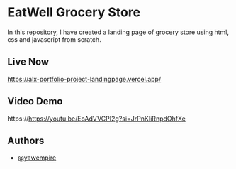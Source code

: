 # EatWell Grocery Store

In this repository, I have created a landing page of grocery store using html, css and javascript from scratch.

## Live Now

https://alx-portfolio-project-landingpage.vercel.app/

## Video Demo

https://https://youtu.be/EoAdVVCPI2g?si=JrPnKIiRnpdOhfXe

## Authors

- [@yawempire](www.linkedin.com/in/asante-emmanuel-121192174)

